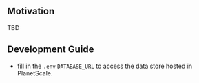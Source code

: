 ## Motivation
TBD

## Development Guide
- fill in the `.env` `DATABASE_URL` to access the data store hosted in PlanetScale.

